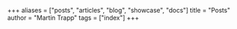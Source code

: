 +++
aliases = ["posts", "articles", "blog", "showcase", "docs"]
title = "Posts"
author = "Martin Trapp"
tags = ["index"]
+++
